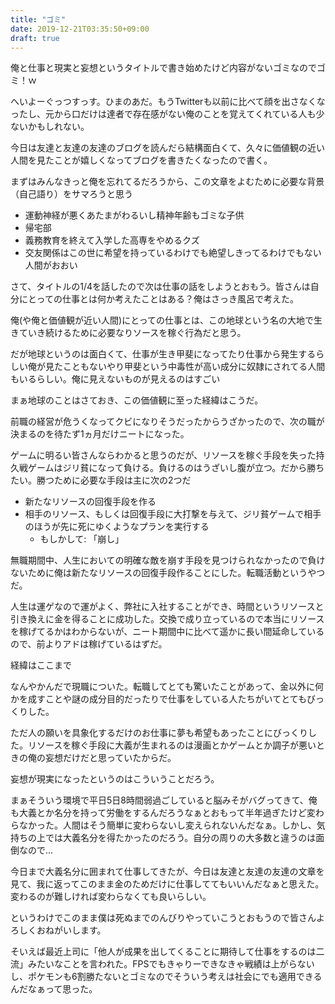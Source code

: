 ```yaml
---
title: "ゴミ"
date: 2019-12-21T03:35:50+09:00
draft: true
---
```


俺と仕事と現実と妄想というタイトルで書き始めたけど内容がないゴミなのでゴミ！ｗ



へいよーぐっつすっす。ひまのあだ。もうTwitterも以前に比べて顔を出さなくなったし、元から口だけは達者で存在感がない俺のことを覚えてくれている人も少ないかもしれない。

今日は友達と友達の友達のブログを読んだら結構面白くて、久々に価値観の近い人間を見たことが嬉しくなってブログを書きたくなったので書く。

まずはみんなきっと俺を忘れてるだろうから、この文章をよむために必要な背景（自己語り）をサマろうと思う



- 運動神経が悪くあたまがわるいし精神年齢もゴミな子供
- 帰宅部
- 義務教育を終えて入学した高専をやめるクズ
- 交友関係はこの世に希望を持っているわけでも絶望しきってるわけでもない人間がおおい



さて、タイトルの1/4を話したので次は仕事の話をしようとおもう。皆さんは自分にとっての仕事とは何か考えたことはある？俺はさっき風呂で考えた。



俺(や俺と価値観が近い人間)にとっての仕事とは、この地球という名の大地で生きていき続けるために必要なりソースを稼ぐ行為だと思う。

だが地球というのは面白くて、仕事が生き甲斐になってたり仕事から発生するらしい俺が見たこともないやり甲斐という中毒性が高い成分に奴隷にされてる人間もいるらしい。俺に見えないものが見えるのはすごい

まぁ地球のことはさておき、この価値観に至った経緯はこうだ。

前職の経営が危うくなってクビになりそうだったからうざかったので、次の職が決まるのを待たず1ヵ月だけニートになった。

ゲームに明るい皆さんならわかると思うのだが、リソースを稼ぐ手段を失った持久戦ゲームはジリ貧になって負ける。負けるのはうざいし腹が立つ。だから勝ちたい。勝つために必要な手段は主に次の2つだ

- 新たなリソースの回復手段を作る
- 相手のリソース、もしくは回復手段に大打撃を与えて、ジリ貧ゲームで相手のほうが先に死にゆくようなプランを実行する
  - もしかして: 「崩し」

無職期間中、人生においての明確な敵を崩す手段を見つけられなかったので負けないために俺は新たなリソースの回復手段作ることにした。転職活動というやつだ。

人生は運ゲなので運がよく、弊社に入社することができ、時間というリソースと引き換えに金を得ることに成功した。交換で成り立っているので本当にリソースを稼げてるかはわからないが、ニート期間中に比べて遥かに長い間延命しているので、前よりアドは稼げているはずだ。

経緯はここまで

なんやかんだで現職についた。転職してとても驚いたことがあって、金以外に何かを成すことや謎の成分目的だったりで仕事をしている人たちがいてとてもびっくりした。

ただ人の願いを具象化するだけのお仕事に夢も希望もあったことにびっくりした。リソースを稼ぐ手段に大義が生まれるのは漫画とかゲームとか調子が悪いときの俺の妄想だけだと思っていたからだ。

妄想が現実になったというのはこういうことだろう。

まぁそういう環境で平日5日8時間弱過ごしていると脳みそがバグってきて、俺も大義とか名分を持って労働をするんだろうなぁとおもって半年過ぎたけど変わらなかった。人間はそう簡単に変わらないし変えられないんだなぁ。しかし、気持ちの上では大義名分を得たかったのだろう。自分の周りの大多数と違うのは面倒なので…

今日まで大義名分に囲まれて仕事してきたが、今日は友達と友達の友達の文章を見て、我に返ってこのまま金のためだけに仕事しててもいいんだなぁと思えた。変わるのが難しければ変わらなくても良いらしい。

というわけでこのまま僕は死ぬまでのんびりやっていこうとおもうので皆さんよろしくおねがいします。

そいえば最近上司に「他人が成果を出してくることに期待して仕事をするのは二流」みたいなことを言われた。FPSでもきゃりーできなきゃ戦績は上がらないし、ポケモンも6割勝たないとゴミなのでそういう考えは社会にでも適用できるんだなぁって思った。
